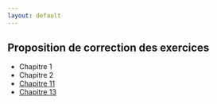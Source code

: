 ```yaml
---
layout: default
---
```


## Proposition de correction des exercices

   * Chapitre 1
   * Chapitre 2
   * [Chapitre 11](chap11_logistique.md)
   * [Chapitre 13](chap11_logistique.html)


